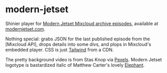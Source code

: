 # modern-jetset
Shinier player for [Modern Jetset Mixcloud archive episodes](https://www.mixcloud.com/irisberkeley/playlists/modern-jetset/), available at [modernjetset.com](https://modernjetset.com).

Nothing special: grabs JSON for the last published episode from the [Mixcloud API], drops details into some divs, and plops in Mixcloud's embedded player. CSS is just [Tailwind](https://tailwindcss.com/) from a CDN.

The pretty background video is from Stas Knop via [Pexels](https://www.pexels.com/video/a-vinyl-record-played-on-a-turntable-4380097/). Modern Jetset logotype is bastardized italic of Matthew Carter's lovely [Elephant](https://www.linotype.com/899983/elephant-family.html).
